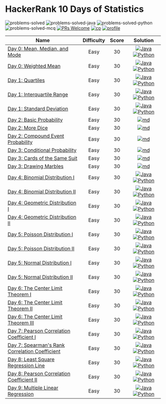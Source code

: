 # HackerRank 10 Days of Statistics

![problems-solved](https://img.shields.io/badge/Problems%20Solved-22/27-1f425f.svg)
![problems-solved-java](https://img.shields.io/badge/Java-21/21-008000.svg)
![problems-solved-python](https://img.shields.io/badge/Python-21/21-008000.svg)
![problems-solved-mcq](https://img.shields.io/badge/MCQ's-6/6-008000.svg)
[![PRs Welcome](https://img.shields.io/badge/PRs-welcome-brightgreen.svg)](CONTRIBUTING.md)
[![cp](https://img.shields.io/badge/also%20see-Competitve%20Programming-1f72ff.svg)](https://github.com/anishLearnsToCode/competitive-programming)
[![profile](https://img.shields.io/badge/also%20see-My%20Hackerrank%20Profile-1f72ff.svg)](https://www.hackerrank.com/anishviewer)

| Name | Difficulty | Score | Solution |
|------|:----------:|:-----:|:--------:|
| [Day 0: Mean, Median, and Mode](https://www.hackerrank.com/challenges/s10-basic-statistics) | Easy | 30 | [![Java](https://img.icons8.com/color/40/000000/java-coffee-cup-logo.png)](src/Day0A.java) [![Python](https://img.icons8.com/color/35/000000/python.png)](python/day_0a.py) |
| [Day 0: Weighted Mean](https://www.hackerrank.com/challenges/s10-weighted-mean) | Easy | 30 | [![Java](https://img.icons8.com/color/40/000000/java-coffee-cup-logo.png)](src/Day0B.java) [![Python](https://img.icons8.com/color/35/000000/python.png)](python/day_0b.py) |
| [Day 1: Quartiles](https://www.hackerrank.com/challenges/s10-quartiles) | Easy | 30 | [![Java](https://img.icons8.com/color/40/000000/java-coffee-cup-logo.png)](src/Day1A.java) [![Python](https://img.icons8.com/color/35/000000/python.png)](python/day_1a.py) |
| [Day 1: Interquartile Range](https://www.hackerrank.com/challenges/s10-interquartile-range) | Easy | 30 | [![Java](https://img.icons8.com/color/40/000000/java-coffee-cup-logo.png)](src/Day1B.java) [![Python](https://img.icons8.com/color/35/000000/python.png)](python/day_1b.py) |
| [Day 1: Standard Deviation](https://www.hackerrank.com/challenges/s10-standard-deviation) | Easy | 30 | [![Java](https://img.icons8.com/color/40/000000/java-coffee-cup-logo.png)](src/Day1C.java) [![Python](https://img.icons8.com/color/35/000000/python.png)](python/day_1c.py) |
| [Day 2: Basic Probability](https://www.hackerrank.com/challenges/s10-mcq-1) | Easy | 30 | [![md](https://img.icons8.com/office/35/000000/markdown.png)](md/day-2-basic-probability.md) |
| [Day 2: More Dice](https://www.hackerrank.com/challenges/s10-mcq-2) | Easy | 30 | [![md](https://img.icons8.com/office/35/000000/markdown.png)](md/day-2-more-dice.md) |
| [Day 2: Compound Event Probability](https://www.hackerrank.com/challenges/s10-mcq-3) | Easy | 30 | [![md](https://img.icons8.com/office/35/000000/markdown.png)](md/day-2-compound-event-probability.md) |
| [Day 3: Conditional Probability](https://www.hackerrank.com/challenges/s10-mcq-4) | Easy | 30 | [![md](https://img.icons8.com/office/35/000000/markdown.png)](md/day-3-conditional-probability.md) |
| [Day 3: Cards of the Same Suit](https://www.hackerrank.com/challenges/s10-mcq-5) | Easy | 30 | [![md](https://img.icons8.com/office/35/000000/markdown.png)](md/day-3-cards-of-the-same-suit.md) |
| [Day 3: Drawing Marbles](https://www.hackerrank.com/challenges/s10-mcq-6) | Easy | 30 | [![md](https://img.icons8.com/office/35/000000/markdown.png)](md/day-3-drawing-marbles.md) |
| [Day 4: Binomial Distribution I](https://www.hackerrank.com/challenges/s10-binomial-distribution-2) | Easy | 30 | [![Java](https://img.icons8.com/color/40/000000/java-coffee-cup-logo.png)](src/Day4A.java) [![Python](https://img.icons8.com/color/35/000000/python.png)](python/day_4a.py) |
| [Day 4: Binomial Distribution II](https://www.hackerrank.com/challenges/s10-binomial-distribution-2) | Easy | 30 | [![Java](https://img.icons8.com/color/40/000000/java-coffee-cup-logo.png)](src/Day4B.java) [![Python](https://img.icons8.com/color/35/000000/python.png)](python/day_4b.py) |
| [Day 4: Geometric Distribution I](https://www.hackerrank.com/challenges/s10-geometric-distribution-1) | Easy | 30 | [![Java](https://img.icons8.com/color/40/000000/java-coffee-cup-logo.png)](src/Day4C.java) [![Python](https://img.icons8.com/color/35/000000/python.png)](python/day_4c.py) |
| [Day 4: Geometric Distribution II](https://www.hackerrank.com/challenges/s10-geometric-distribution-2) | Easy | 30 | [![Java](https://img.icons8.com/color/40/000000/java-coffee-cup-logo.png)](src/Day4D.java) [![Python](https://img.icons8.com/color/35/000000/python.png)](python/day_4d.py) |
| [Day 5: Poisson Distribution I](https://www.hackerrank.com/challenges/s10-poisson-distribution-1) | Easy | 30 | [![Java](https://img.icons8.com/color/40/000000/java-coffee-cup-logo.png)](src/Day5A.java) [![Python](https://img.icons8.com/color/35/000000/python.png)](python/day_5a.py) |
| [Day 5: Poisson Distribution II](https://www.hackerrank.com/challenges/s10-poisson-distribution-2) | Easy | 30 | [![Java](https://img.icons8.com/color/40/000000/java-coffee-cup-logo.png)](src/Day5B.java) [![Python](https://img.icons8.com/color/35/000000/python.png)](python/day_5b.py) |
| [Day 5: Normal Distribution I](https://www.hackerrank.com/challenges/s10-normal-distribution-1) | Easy | 30 | [![Java](https://img.icons8.com/color/40/000000/java-coffee-cup-logo.png)](src/Day5C.java) [![Python](https://img.icons8.com/color/35/000000/python.png)](python/day_5c.py) |
| [Day 5: Normal Distribution II](https://www.hackerrank.com/challenges/s10-normal-distribution-2) | Easy | 30 | [![Java](https://img.icons8.com/color/40/000000/java-coffee-cup-logo.png)](src/Day5D.java) [![Python](https://img.icons8.com/color/35/000000/python.png)](python/day_5d.py) |
| [Day 6: The Center Limit Theorem I](https://www.hackerrank.com/challenges/s10-the-central-limit-theorem-1) | Easy | 30 | [![Java](https://img.icons8.com/color/40/000000/java-coffee-cup-logo.png)](src/Day6A.java) [![Python](https://img.icons8.com/color/35/000000/python.png)](python/day_6a.py) |
| [Day 6: The Center Limit Theorem II](https://www.hackerrank.com/challenges/s10-the-central-limit-theorem-2) | Easy | 30 | [![Java](https://img.icons8.com/color/40/000000/java-coffee-cup-logo.png)](src/Day6B.java) [![Python](https://img.icons8.com/color/35/000000/python.png)](python/day_6b.py) |
| [Day 6: The Center Limit Theorem III](https://www.hackerrank.com/challenges/s10-the-central-limit-theorem-3) | Easy | 30 | [![Java](https://img.icons8.com/color/40/000000/java-coffee-cup-logo.png)](src/Day6C.java) [![Python](https://img.icons8.com/color/35/000000/python.png)](python/day_6c.py) |
| [Day 7: Pearson Correlation Coefficient I]() | Easy | 30 | [![Java](https://img.icons8.com/color/40/000000/java-coffee-cup-logo.png)](src/Day7A.java) [![Python](https://img.icons8.com/color/35/000000/python.png)](python/day_7a.py) |
| [Day 7: Spearman's Rank Correlation Coefficient]() | Easy | 30 | [![Java](https://img.icons8.com/color/40/000000/java-coffee-cup-logo.png)](src/Day7B.java) [![Python](https://img.icons8.com/color/35/000000/python.png)](python/day_7b.py) |
| [Day 8: Least Square Regression Line](https://www.hackerrank.com/challenges/s10-least-square-regression-line) | Easy | 30 | [![Java](https://img.icons8.com/color/40/000000/java-coffee-cup-logo.png)](src/Day8A.java) [![Python](https://img.icons8.com/color/35/000000/python.png)](python/day_8a.py) |
| [Day 8: Pearson Correlation Coefficient II](https://www.hackerrank.com/challenges/s10-mcq-7) | Easy | 30 | [![Java](https://img.icons8.com/color/40/000000/java-coffee-cup-logo.png)](src/Day8B.java) [![Python](https://img.icons8.com/color/35/000000/python.png)](python/day_8b.py) |
| [Day 9: Multiple Linear Regression]() | Easy | 30 | [![Java](https://img.icons8.com/color/40/000000/java-coffee-cup-logo.png)](src/Day9A.java) [![Python](https://img.icons8.com/color/35/000000/python.png)](python/day_9a.py) |
